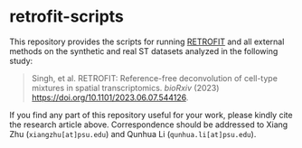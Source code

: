 # retrofit-scripts

This repository provides the scripts for running [RETROFIT](https://bioconductor.org/packages/retrofit/) and all external methods on the synthetic and real ST datasets analyzed in the following study:

> Singh, et al.
> RETROFIT: Reference-free deconvolution of cell-type mixtures in spatial transcriptomics.
> *bioRxiv* (2023) <https://doi.org/10.1101/2023.06.07.544126>.

If you find any part of this repository useful for your work, please kindly cite the research article above.
Correspondence should be addressed to Xiang Zhu (`xiangzhu[at]psu.edu`) and Qunhua Li (`qunhua.li[at]psu.edu`).
